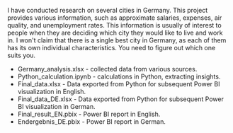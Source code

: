 I have conducted research on several cities in Germany. This project provides various information, such as approximate salaries, expenses, air quality, and unemployment rates. This information is usually of interest to people when they are deciding which city they would like to live and work in. I won't claim that there is a single best city in Germany, as each of them has its own individual characteristics. You need to figure out which one suits you.

* Germany_analysis.xlsx - collected data from various sources.
* Python_calculation.ipynb - calculations in Python, extracting insights.
* Final_data.xlsx - Data exported from Python for subsequent Power BI visualization in English.
* Final_data_DE.xlsx - Data exported from Python for subsequent Power BI visualization in German.
* Final_result_EN.pbix - Power BI report in English.
* Endergebnis_DE.pbix - Power BI report in German.
